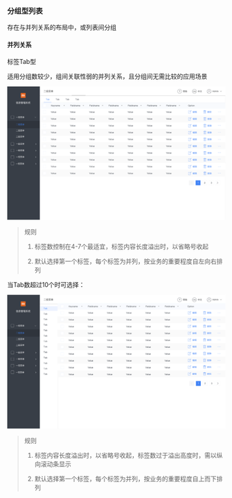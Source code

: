 ### 分组型列表

存在与并列关系的布局中，或列表间分组



#### 并列关系

标签Tab型

适用分组数较少，组间关联性弱的并列关系，且分组间无需比较的应用场景

![image-20190304152019342](./static/img/templates/table12.png)

> 规则
>
> 1. 标签数控制在4-7个最适宜，标签内容长度溢出时，以省略号收起
>
> 2. 默认选择第一个标签，每个标签为并列，按业务的重要程度自左向右排列



当Tab数超过10个时可选择：

![image-20190304152055304](./static/img/templates/table13.png)

> 规则
>
> 1. 标签内容长度溢出时，以省略号收起，标签数过于溢出高度时，需以纵向滚动条显示
>
> 2. 默认选择第一个标签，每个标签为并列，按业务的重要程度自上而下排列